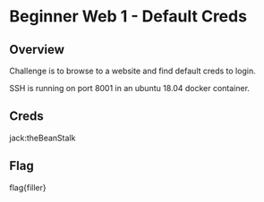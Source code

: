 # Beginner Web 1 - Default Creds

## Overview 

Challenge is to browse to a website and find default creds to login.

SSH is running on port 8001 in an ubuntu 18.04 docker container.

## Creds

jack:theBeanStalk

## Flag

flag{filler}